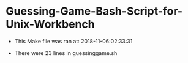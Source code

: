 # Guessing-Game-Bash-Script-for-Unix-Workbench
* This Make file was ran at: 2018-11-06:02:33:31

* There were 23 lines in guessinggame.sh

